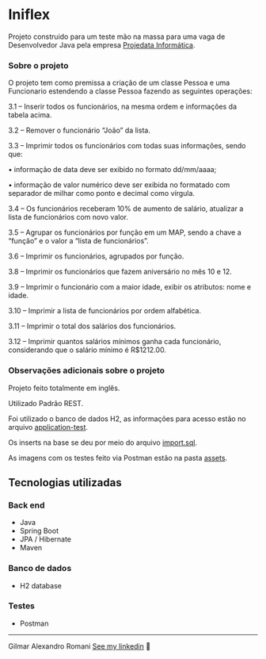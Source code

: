 # Iniflex

Projeto construido para um teste mão na massa para uma vaga de Desenvolvedor Java pela empresa [Projedata Informática](https://www.projedata.com.br).

### Sobre o projeto

O projeto tem como premissa a criação de um classe Pessoa e uma Funcionario estendendo a classe Pessoa fazendo as seguintes operações: 

3.1 – Inserir todos os funcionários, na mesma ordem e informações da tabela acima.

3.2 – Remover o funcionário “João” da lista.

3.3 – Imprimir todos os funcionários com todas suas informações, sendo que:

• informação de data deve ser exibido no formato dd/mm/aaaa;

• informação de valor numérico deve ser exibida no formatado com separador de milhar como ponto e decimal como vírgula.

3.4 – Os funcionários receberam 10% de aumento de salário, atualizar a lista de funcionários com novo valor.

3.5 – Agrupar os funcionários por função em um MAP, sendo a chave a “função” e o valor a “lista de funcionários”.

3.6 – Imprimir os funcionários, agrupados por função.

3.8 – Imprimir os funcionários que fazem aniversário no mês 10 e 12.

3.9 – Imprimir o funcionário com a maior idade, exibir os atributos: nome e idade.

3.10 – Imprimir a lista de funcionários por ordem alfabética.

3.11 – Imprimir o total dos salários dos funcionários.

3.12 – Imprimir quantos salários mínimos ganha cada funcionário, considerando que o salário mínimo é R$1212.00.

### Observações adicionais sobre o projeto

Projeto feito totalmente em inglês.

Utilizado Padrão REST.

Foi utilizado o banco de dados H2, as informações para acesso estão no arquivo [application-test](https://github.com/gialexan/Iniflex/blob/main/demo/src/main/resources/application.properties).

Os inserts na base se deu por meio do arquivo [import.sql](https://github.com/gialexan/Iniflex/blob/main/demo/src/main/resources/import.sql).

As imagens com os testes feito via Postman estão na pasta [assets](https://github.com/gialexan/Iniflex/tree/main/demo/assents).

## Tecnologias utilizadas
### Back end
- Java
- Spring Boot
- JPA / Hibernate
- Maven

### Banco de dados
- H2 database

### Testes
- Postman

---

Gilmar Alexandro Romani
[See my linkedin](https://www.linkedin.com/in/gilmar-romani/) 👋
